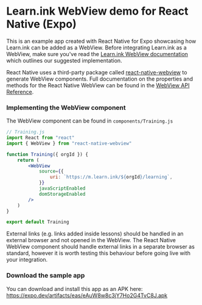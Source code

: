 # Learn.ink WebView demo for React Native (Expo)

This is an example app created with React Native for Expo showcasing how Learn.ink can be added as a WebView. Before integrating Learn.ink as a WebView, make sure you've read the [Learn.ink WebView documentation](https://learnink.notion.site/Learn-ink-WebView-integration-v1-0-0a9bd2d9e27c4f35b8b8860713517ce1?pvs=4) which outlines our suggested implementation.

React Native uses a third-party package called [react-native-webview](https://www.npmjs.com/package/react-native-webview) to generate WebView components. Full documentation on the properties and methods for the React Native WebView can be found in the [WebView API Reference](https://github.com/react-native-webview/react-native-webview/blob/master/docs/Reference.md).

### Implementing the WebView component

The WebView component can be found in `components/Training.js`

```jsx
// Training.js
import React from "react"
import { WebView } from "react-native-webview"

function Training({ orgId }) {
	return (
		<WebView
			source={{
				uri: `https://m.learn.ink/${orgId}/learning`,
			}}
			javaScriptEnabled
			domStorageEnabled
		/>
	)
}

export default Training
```

External links (e.g. links added inside lessons) should be handled in an external browser and not opened in the WebView. The React Native WebView component should handle external links in a separate browser as standard, however it is worth testing this behaviour before going live with your integration.

### Download the sample app

You can download and install this app as an APK here:
https://expo.dev/artifacts/eas/eAuW8w8c3jY7Ho2G4TvC8J.apk
